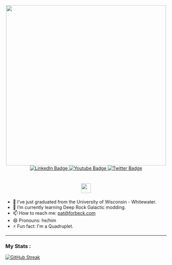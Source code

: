 <div id="header" align="center">
  <img src="https://github.com/Anmol-Baranwal/Cool-GIFs-For-GitHub/assets/74038190/7d484dc9-68a9-4ee6-a767-aea59035c12d" width="500">
  <div id="badges">
  <a href="https://www.linkedin.com/in/pat-forbeck-a6901315a/">
    <img src="https://img.shields.io/badge/LinkedIn-blue?style=for-the-badge&logo=linkedin&logoColor=white" alt="LinkedIn Badge"/>
  </a>
  <a href="https://www.youtube.com/@EZPickens">
    <img src="https://img.shields.io/badge/YouTube-red?style=for-the-badge&logo=youtube&logoColor=white" alt="Youtube Badge"/>
  </a>
  <a href="https://twitter.com/EZPickenstf">
    <img src="https://img.shields.io/badge/Twitter-blue?style=for-the-badge&logo=twitter&logoColor=white" alt="Twitter Badge"/>
  </a>
</div>
<h1>
  <img src="https://media.giphy.com/media/hvRJCLFzcasrR4ia7z/giphy.gif" width="30px"/>
</h1>
</div>

- 🔭 I’ve just graduated from the University of Wisconsin - Whitewater.
- 🌱 I’m currently learning Deep Rock Galactic modding.
- 📫 How to reach me: pat@forbeck.com
- 😄 Pronouns: he/him
- ⚡ Fun fact: I'm a Quadruplet.
---

### My Stats :
[![GitHub Streak](https://github-readme-streak-stats.herokuapp.com?user=pforbeck&theme=github-dark&border=0A0C10&background=0A0C10)](https://git.io/streak-stats)

<!--
**pforbeck/pforbeck** is a ✨ _special_ ✨ repository because its `README.md` (this file) appears on your GitHub profile.

Here are some ideas to get you started:

- 🔭 I’m currently working on ...
- 🌱 I’m currently learning ...
- 👯 I’m looking to collaborate on ...
- 🤔 I’m looking for help with ...
- 💬 Ask me about ...
- 📫 How to reach me: ...
- 😄 Pronouns: ...
- ⚡ Fun fact: ...
-->
